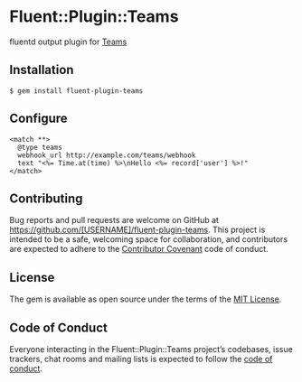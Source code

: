 # Fluent::Plugin::Teams

fluentd output plugin for [Teams](https://www.microsoft.com/ja-jp/education/products/teams/default.aspx)

## Installation

    $ gem install fluent-plugin-teams

## Configure

```
<match **>
  @type teams
  webhook_url http://example.com/teams/webhook
  text "<%= Time.at(time) %>\nHello <%= record['user'] %>!"
</match>
```

## Contributing

Bug reports and pull requests are welcome on GitHub at https://github.com/[USERNAME]/fluent-plugin-teams. This project is intended to be a safe, welcoming space for collaboration, and contributors are expected to adhere to the [Contributor Covenant](http://contributor-covenant.org) code of conduct.

## License

The gem is available as open source under the terms of the [MIT License](https://opensource.org/licenses/MIT).

## Code of Conduct

Everyone interacting in the Fluent::Plugin::Teams project’s codebases, issue trackers, chat rooms and mailing lists is expected to follow the [code of conduct](https://github.com/[USERNAME]/fluent-plugin-teams/blob/master/CODE_OF_CONDUCT.md).

